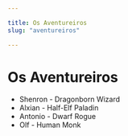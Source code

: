 ```yaml
---

title: Os Aventureiros
slug: "aventureiros"

---
```


# Os Aventureiros

* Shenron - Dragonborn Wizard
* Alxian - Half-Elf Paladin
* Antonio - Dwarf Rogue
* Olf - Human Monk


